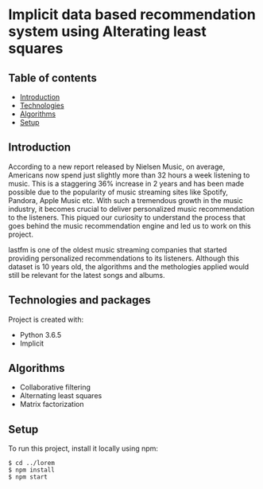 # Implicit data based recommendation system using Alterating least squares


## Table of contents
* [Introduction](#introduction)
* [Technologies](#technologies)
* [Algorithms](#algorithms)
* [Setup](#setup)

## Introduction
According to a new report released by Nielsen Music, on average, Americans now spend just slightly more than 32 hours a week listening to music. This is a staggering 36% increase in 2 years and has been made possible due to the popularity of music streaming sites like Spotify, Pandora, Apple Music etc. 
With such a tremendous growth in the music industry, it becomes crucial to deliver personalized music recommendation to the listeners. This piqued our curiosity to understand the process that goes behind the music recommendation engine and led us to work on this project.  

lastfm is one of the oldest music streaming companies that started providing personalized recommendations to its listeners. Although this dataset is 10 years old, the algorithms and the methologies applied would still be relevant for the latest songs and albums.
	
## Technologies and packages
Project is created with:
* Python 3.6.5
* Implicit

## Algorithms
* Collaborative filtering
* Alternating least squares
* Matrix factorization

## Setup
To run this project, install it locally using npm:

```
$ cd ../lorem
$ npm install
$ npm start
```
